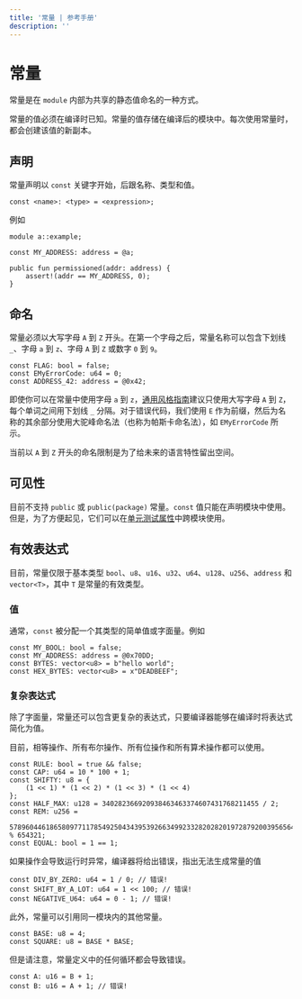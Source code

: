 ```yaml
---
title: '常量 | 参考手册'
description: ''
---
```


# 常量

常量是在 `module` 内部为共享的静态值命名的一种方式。

常量的值必须在编译时已知。常量的值存储在编译后的模块中。每次使用常量时，都会创建该值的新副本。

## 声明

常量声明以 `const` 关键字开始，后跟名称、类型和值。

```text
const <name>: <type> = <expression>;
```

例如

```move
module a::example;

const MY_ADDRESS: address = @a;

public fun permissioned(addr: address) {
    assert!(addr == MY_ADDRESS, 0);
}
```

## 命名

常量必须以大写字母 `A` 到 `Z` 开头。在第一个字母之后，常量名称可以包含下划线 `_`、字母 `a` 到 `z`、字母 `A` 到 `Z` 或数字 `0` 到 `9`。

```move
const FLAG: bool = false;
const EMyErrorCode: u64 = 0;
const ADDRESS_42: address = @0x42;
```

即使你可以在常量中使用字母 `a` 到 `z`，[通用风格指南](./coding-conventions)建议只使用大写字母 `A` 到 `Z`，每个单词之间用下划线 `_` 分隔。对于错误代码，我们使用 `E` 作为前缀，然后为名称的其余部分使用大驼峰命名法（也称为帕斯卡命名法），如 `EMyErrorCode` 所示。

当前以 `A` 到 `Z` 开头的命名限制是为了给未来的语言特性留出空间。

## 可见性

目前不支持 `public` 或 `public(package)` 常量。`const` 值只能在声明模块中使用。但是，为了方便起见，它们可以在[单元测试属性](./unit-testing)中跨模块使用。

## 有效表达式

目前，常量仅限于基本类型 `bool`、`u8`、`u16`、`u32`、`u64`、`u128`、`u256`、`address` 和 `vector<T>`，其中 `T` 是常量的有效类型。

### 值

通常，`const` 被分配一个其类型的简单值或字面量。例如

```move
const MY_BOOL: bool = false;
const MY_ADDRESS: address = @0x70DD;
const BYTES: vector<u8> = b"hello world";
const HEX_BYTES: vector<u8> = x"DEADBEEF";
```

### 复杂表达式

除了字面量，常量还可以包含更复杂的表达式，只要编译器能够在编译时将表达式简化为值。

目前，相等操作、所有布尔操作、所有位操作和所有算术操作都可以使用。

```move
const RULE: bool = true && false;
const CAP: u64 = 10 * 100 + 1;
const SHIFTY: u8 = {
    (1 << 1) * (1 << 2) * (1 << 3) * (1 << 4)
};
const HALF_MAX: u128 = 340282366920938463463374607431768211455 / 2;
const REM: u256 =
    57896044618658097711785492504343953926634992332820282019728792003956564819968 % 654321;
const EQUAL: bool = 1 == 1;
```

如果操作会导致运行时异常，编译器将给出错误，指出无法生成常量的值

```move
const DIV_BY_ZERO: u64 = 1 / 0; // 错误!
const SHIFT_BY_A_LOT: u64 = 1 << 100; // 错误!
const NEGATIVE_U64: u64 = 0 - 1; // 错误!
```

此外，常量可以引用同一模块内的其他常量。

```move
const BASE: u8 = 4;
const SQUARE: u8 = BASE * BASE;
```

但是请注意，常量定义中的任何循环都会导致错误。

```move
const A: u16 = B + 1;
const B: u16 = A + 1; // 错误!
```